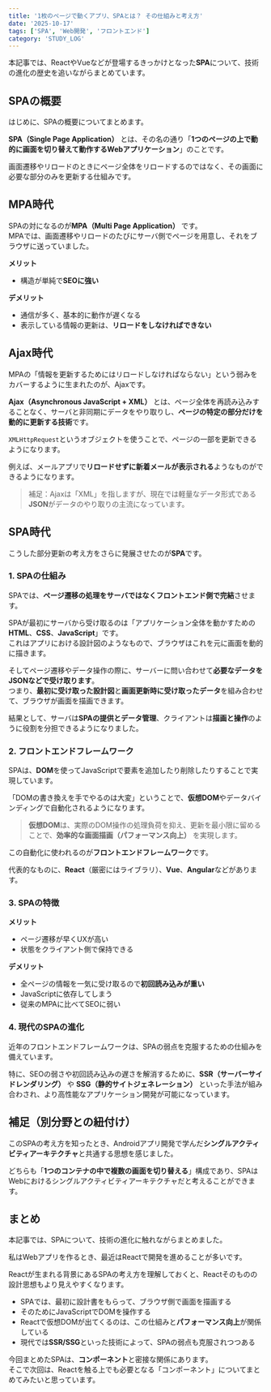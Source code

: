 ```yaml
---
title: '1枚のページで動くアプリ、SPAとは？ その仕組みと考え方'
date: '2025-10-17'
tags: ['SPA', 'Web開発', 'フロントエンド']
category: 'STUDY_LOG'
---
```


本記事では、ReactやVueなどが登場するきっかけとなった**SPA**について、技術の進化の歴史を追いながらまとめています。

## SPAの概要

はじめに、SPAの概要についてまとめます。

**SPA（Single Page Application）** とは、その名の通り「**1つのページの上で動的に画面を切り替えて動作するWebアプリケーション**」のことです。

画面遷移やリロードのときにページ全体をリロードするのではなく、その画面に必要な部分のみを更新する仕組みです。

## MPA時代

SPAの対になるのが**MPA（Multi Page Application）** です。  
MPAでは、画面遷移やリロードのたびにサーバ側でページを用意し、それをブラウザに送っていました。

**メリット**

- 構造が単純で**SEOに強い**

**デメリット**

- 通信が多く、基本的に動作が遅くなる
- 表示している情報の更新は、**リロードをしなければできない**

## Ajax時代

MPAの「情報を更新するためにはリロードしなければならない」という弱みをカバーするように生まれたのが、Ajaxです。

**Ajax（Asynchronous JavaScript + XML）** とは、ページ全体を再読み込みすることなく、サーバと非同期にデータをやり取りし、**ページの特定の部分だけを動的に更新する技術**です。

`XMLHttpRequest`というオブジェクトを使うことで、ページの一部を更新できるようになります。

例えば、メールアプリで**リロードせずに新着メールが表示される**ようなものができるようになります。

> 補足：Ajaxは「XML」を指しますが、現在では軽量なデータ形式である**JSON**がデータのやり取りの主流になっています。

## SPA時代

こうした部分更新の考え方をさらに発展させたのが**SPA**です。

### 1. SPAの仕組み

SPAでは、**ページ遷移の処理をサーバではなくフロントエンド側で完結**させます。

SPAが最初にサーバから受け取るのは「アプリケーション全体を動かすための**HTML**、**CSS**、**JavaScript**」です。  
これはアプリにおける設計図のようなもので、ブラウザはこれを元に画面を動的に描きます。

そしてページ遷移やデータ操作の際に、サーバーに問い合わせて**必要なデータをJSONなどで受け取ります**。  
つまり、**最初に受け取った設計図**と**画面更新時に受け取ったデータ**を組み合わせて、ブラウザが画面を描画できます。

結果として、サーバは**SPAの提供とデータ管理**、クライアントは**描画と操作**のように役割を分担できるようになりました。

### 2. フロントエンドフレームワーク

SPAは、**DOM**を使ってJavaScriptで要素を追加したり削除したりすることで実現しています。

「DOMの書き換えを手でやるのは大変」ということで、**仮想DOM**やデータバインディングで自動化されるようになります。

> **仮想DOM**は、実際のDOM操作の処理負荷を抑え、更新を最小限に留めることで、**効率的な画面描画（パフォーマンス向上）** を実現します。

この自動化に使われるのが**フロントエンドフレームワーク**です。

代表的なものに、**React**（厳密にはライブラリ）、**Vue**、**Angular**などがあります。

### 3. SPAの特徴

**メリット**

- ページ遷移が早くUXが高い
- 状態をクライアント側で保持できる

**デメリット**

- 全ページの情報を一気に受け取るので**初回読み込みが重い**
- JavaScriptに依存してしまう
- 従来のMPAに比べてSEOに弱い

### 4. 現代のSPAの進化

近年のフロントエンドフレームワークは、SPAの弱点を克服するための仕組みを備えています。

特に、SEOの弱さや初回読み込みの遅さを解消するために、**SSR（サーバーサイドレンダリング）** や **SSG（静的サイトジェネレーション）** といった手法が組み合わされ、より高性能なアプリケーション開発が可能になっています。

## 補足（別分野との紐付け）

このSPAの考え方を知ったとき、Androidアプリ開発で学んだ**シングルアクティビティアーキテクチャ**と共通する思想を感じました。

どちらも「**1つのコンテナの中で複数の画面を切り替える**」構成であり、SPAはWebにおけるシングルアクティビティアーキテクチャだと考えることができます。

## まとめ

本記事では、SPAについて、技術の進化に触れながらまとめました。

私はWebアプリを作るとき、最近はReactで開発を進めることが多いです。

Reactが生まれる背景にあるSPAの考え方を理解しておくと、Reactそのものの設計思想もより見えやすくなります。

- SPAでは、最初に設計書をもらって、ブラウザ側で画面を描画する
- そのためにJavaScriptでDOMを操作する
- Reactで仮想DOMが出てくるのは、この仕組みと**パフォーマンス向上**が関係している
- 現代では**SSR/SSG**といった技術によって、SPAの弱点も克服されつつある

今回まとめたSPAは、**コンポーネント**と密接な関係にあります。  
そこで次回は、Reactを触る上でも必要となる「コンポーネント」についてまとめてみたいと思っています。
